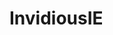 # InvidiousIE
<!--This repository contains a sample plugin package for [yt-dlp](https://github.com/yt-dlp/yt-dlp#readme).

See [yt-dlp plugins](https://github.com/yt-dlp/yt-dlp#plugins) for more details.


## Installation

Requires yt-dlp `2023.01.02` or above.

You can install this package with pip:
```
python3 -m pip install -U https://github.com/yt-dlp/yt-dlp-sample-plugins/archive/master.zip
```

See [installing yt-dlp plugins](https://github.com/yt-dlp/yt-dlp#installing-plugins) for the other methods this plugin package can be installed.


## Development

See the [Plugin Development](https://github.com/yt-dlp/yt-dlp/wiki/Plugin-Development) section of the yt-dlp wiki.
Add required dependencies to the `dependencies` section in the `pyproject.toml`.
From within the plugin, use an import pattern similar to the following:
```py
import sys
import pathlib


import_path = str(pathlib.Path(__file__).parent.parent.parent)

sys.path.insert(0, import_path)
try:
	import some_dependency

except ImportError:
	some_dependency = None

finally:
	sys.path.remove(import_path)
```

## Release

To create a release, simply increment the version in the `pyproject.toml` file.
While convenient, conditional requirements or non pure python modules will most likely not work.
Please edit the `.github/workflows/release.yml` accordingly if you require more control.
-->
